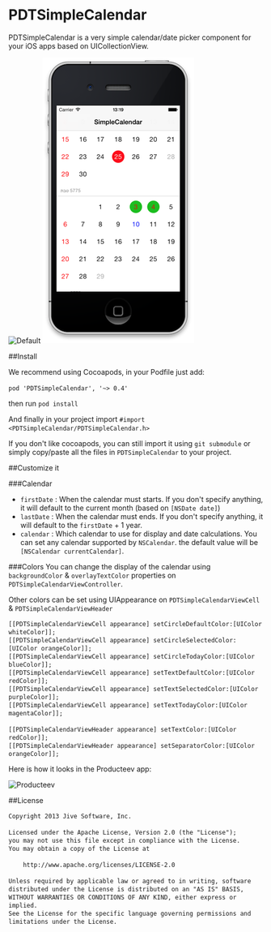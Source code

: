 PDTSimpleCalendar
=================

PDTSimpleCalendar is a very simple calendar/date picker component for your iOS apps based on UICollectionView.

![Default](https://github.com/jivesoftware/PDTSimpleCalendar/raw/master/Documentation/default.png)
![Hebrew](https://github.com/jivesoftware/PDTSimpleCalendar/raw/master/Documentation/hebrew.png)


##Install

We recommend using Cocoapods, in your Podfile just add:

`pod 'PDTSimpleCalendar', '~> 0.4'`

then run `pod install`

And finally in your project import `#import <PDTSimpleCalendar/PDTSimpleCalendar.h>`

If you don't like cocoapods, you can still import it using `git submodule` or simply copy/paste all the files in `PDTSimpleCalendar` to your project.


##Customize it

###Calendar
* `firstDate` : When the calendar must starts. If you don't specify anything, it will default to the current month (based on `[NSDate date]`)
* `lastDate` : When the calendar must ends. If you don't specify anything, it will default to the `firstDate` + 1 year.
* `calendar` : Which calendar to use for display and date calculations. You can set any calendar supported by `NSCalendar`. the default value will be `[NSCalendar currentCalendar]`.

###Colors
You can change the display of the calendar using `backgroundColor` & `overlayTextColor` properties on `PDTSimpleCalendarViewController`.

Other colors can be set using UIAppearance on `PDTSimpleCalendarViewCell` & `PDTSimpleCalendarViewHeader`

    [[PDTSimpleCalendarViewCell appearance] setCircleDefaultColor:[UIColor whiteColor]];
    [[PDTSimpleCalendarViewCell appearance] setCircleSelectedColor:[UIColor orangeColor]];
    [[PDTSimpleCalendarViewCell appearance] setCircleTodayColor:[UIColor blueColor]];
    [[PDTSimpleCalendarViewCell appearance] setTextDefaultColor:[UIColor redColor]];
    [[PDTSimpleCalendarViewCell appearance] setTextSelectedColor:[UIColor purpleColor]];
    [[PDTSimpleCalendarViewCell appearance] setTextTodayColor:[UIColor magentaColor]];

    [[PDTSimpleCalendarViewHeader appearance] setTextColor:[UIColor redColor]];
    [[PDTSimpleCalendarViewHeader appearance] setSeparatorColor:[UIColor orangeColor]];

Here is how it looks in the Producteev app:

![Producteev](https://github.com/jivesoftware/PDTSimpleCalendar/raw/master/Documentation/producteev.png)


##License

```
Copyright 2013 Jive Software, Inc.

Licensed under the Apache License, Version 2.0 (the "License");
you may not use this file except in compliance with the License.
You may obtain a copy of the License at

    http://www.apache.org/licenses/LICENSE-2.0

Unless required by applicable law or agreed to in writing, software
distributed under the License is distributed on an "AS IS" BASIS,
WITHOUT WARRANTIES OR CONDITIONS OF ANY KIND, either express or implied.
See the License for the specific language governing permissions and
limitations under the License.
```